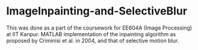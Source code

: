 # ImageInpainting-and-SelectiveBlur
This was done as a part of the coursework for EE604A (Image Processing) at IIT Kanpur. MATLAB implementation of the inpainting algorithm as proposed by Criminisi et al. in 2004, and that of selective motion blur.  
